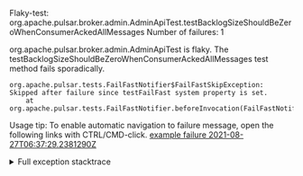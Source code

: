         
Flaky-test: org.apache.pulsar.broker.admin.AdminApiTest.testBacklogSizeShouldBeZeroWhenConsumerAckedAllMessages
Number of failures: 1

org.apache.pulsar.broker.admin.AdminApiTest is flaky. The testBacklogSizeShouldBeZeroWhenConsumerAckedAllMessages test method fails sporadically.

```
org.apache.pulsar.tests.FailFastNotifier$FailFastSkipException: Skipped after failure since testFailFast system property is set.
	at org.apache.pulsar.tests.FailFastNotifier.beforeInvocation(FailFastNotifier.java:88)

```

Usage tip: To enable automatic navigation to failure message, open the following links with CTRL/CMD-click.
[example failure 2021-08-27T06:37:29.2381290Z](https://github.com/apache/pulsar/runs/3440411059?check_suite_focus=true#step:9:1537)


<details>
<summary>Full exception stacktrace</summary>
<code><pre>
org.apache.pulsar.tests.FailFastNotifier$FailFastSkipException: Skipped after failure since testFailFast system property is set.
	at org.apache.pulsar.tests.FailFastNotifier.beforeInvocation(FailFastNotifier.java:88)

</pre></code>
</details>

